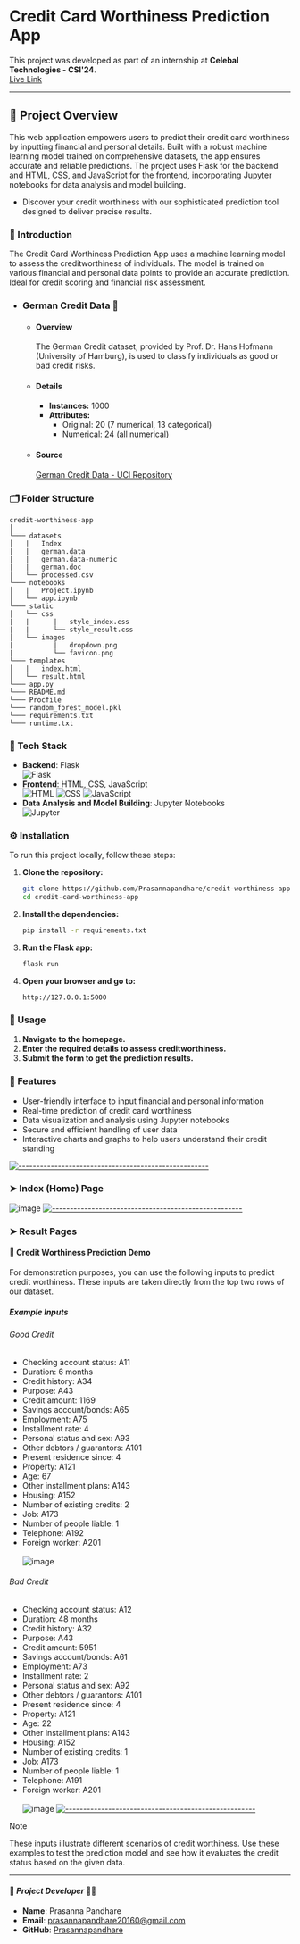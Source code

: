 # **Credit Card Worthiness Prediction App**
This project was developed as part of an internship at **Celebal Technologies - CSI'24**.  
<a href="https://credit-worthiness-app.onrender.com/" target="_blank">Live Link</a>

---

## 📍 **Project Overview**
This web application empowers users to predict their credit card worthiness by inputting financial and personal details. Built with a robust machine learning model trained on comprehensive datasets, the app ensures accurate and reliable predictions. The project uses Flask for the backend and HTML, CSS, and JavaScript for the frontend, incorporating Jupyter notebooks for data analysis and model building. 
- Discover your credit worthiness with our sophisticated prediction tool designed to deliver precise results.

### 🚀 Introduction
The Credit Card Worthiness Prediction App uses a machine learning model to assess the creditworthiness of individuals. The model is trained on various financial and personal data points to provide an accurate prediction. Ideal for credit scoring and financial risk assessment.
- ### German Credit Data 📄
  - #### Overview
    The German Credit dataset, provided by Prof. Dr. Hans Hofmann (University of Hamburg), is used to classify individuals as good or bad credit risks.
  - #### Details
    - **Instances:** 1000
    - **Attributes:**
        - Original: 20 (7 numerical, 13 categorical)
        - Numerical: 24 (all numerical)
  - #### Source
    <a href="https://archive.ics.uci.edu/ml/datasets/Statlog+(German+Credit+Data)" target="_blank">German Credit Data - UCI Repository</a>

### 🗂️ Folder Structure
```
credit-worthiness-app  
│
└─── datasets
│   |   Index
|   |   german.data
|   |   german.data-numeric
|   |   german.doc
│   └── processed.csv
└─── notebooks
│   |   Project.ipynb
│   └── app.ipynb
└─── static
│   └── css
|   |      |   style_index.css
|   |      └── style_result.css
│   └── images
|          |   dropdown.png
|          └── favicon.png
└─── templates
│   |   index.html
│   └── result.html
└─── app.py
└─── README.md
└─── Procfile
└─── random_forest_model.pkl
└─── requirements.txt
└─── runtime.txt

```

### 🔧  Tech Stack
  - **Backend**: Flask  
    ![Flask](https://img.shields.io/badge/Flask-000000?style=for-the-badge&logo=flask&logoColor=white)
  - **Frontend**: HTML, CSS, JavaScript  
    ![HTML](https://img.shields.io/badge/HTML5-E34F26?style=for-the-badge&logo=html5&logoColor=white) ![CSS](https://img.shields.io/badge/CSS3-1572B6?style=for-the-badge&logo=css3&logoColor=white)
    ![JavaScript](https://img.shields.io/badge/JavaScript-F7DF1E?style=for-the-badge&logo=javascript&logoColor=black)
  - **Data Analysis and Model Building**: Jupyter Notebooks  
    ![Jupyter](https://img.shields.io/badge/Jupyter-F37626?style=for-the-badge&logo=jupyter&logoColor=white)

### ⚙️ Installation
  To run this project locally, follow these steps:
  1. **Clone the repository:**
      ```sh
      git clone https://github.com/Prasannapandhare/credit-worthiness-app.git
      cd credit-card-worthiness-app
      ```
  2. **Install the dependencies:**
      ```sh
      pip install -r requirements.txt
      ```
  3. **Run the Flask app:**
      ```sh
      flask run
      ```
  4. **Open your browser and go to:**
      ```
      http://127.0.0.1:5000
      ```

### 🤖 Usage
  1. **Navigate to the homepage.**
  2. **Enter the required details to assess creditworthiness.**
  3. **Submit the form to get the prediction results.**

### 🧩 Features
  - User-friendly interface to input financial and personal information
  - Real-time prediction of credit card worthiness
  - Data visualization and analysis using Jupyter notebooks
  - Secure and efficient handling of user data
  - Interactive charts and graphs to help users understand their credit standing

[![-----------------------------------------------------](https://raw.githubusercontent.com/andreasbm/readme/master/assets/lines/colored.png)]()
### ➤ Index (Home) Page
![image](https://github.com/user-attachments/assets/3227f0a1-ddec-4bc4-8427-39ebf3c137a1)
[![-----------------------------------------------------](https://raw.githubusercontent.com/andreasbm/readme/master/assets/lines/colored.png)]()
### ➤ Result Pages
#### 🧪 Credit Worthiness Prediction Demo
For demonstration purposes, you can use the following inputs to predict credit worthiness. These inputs are taken directly from the top two rows of our dataset.
##### Example Inputs
###### Good Credit
- Checking account status: A11
- Duration: 6 months
- Credit history: A34
- Purpose: A43
- Credit amount: 1169
- Savings account/bonds: A65
- Employment: A75
- Installment rate: 4
- Personal status and sex: A93
- Other debtors / guarantors: A101
- Present residence since: 4
- Property: A121
- Age: 67
- Other installment plans: A143
- Housing: A152
- Number of existing credits: 2
- Job: A173
- Number of people liable: 1
- Telephone: A192
- Foreign worker: A201 <br><br>
![image](https://github.com/user-attachments/assets/f4516185-06b8-43e6-836a-24cf11d8a897)


###### Bad Credit
- Checking account status: A12
- Duration: 48 months
- Credit history: A32
- Purpose: A43
- Credit amount: 5951
- Savings account/bonds: A61
- Employment: A73
- Installment rate: 2
- Personal status and sex: A92
- Other debtors / guarantors: A101
- Present residence since: 4
- Property: A121
- Age: 22
- Other installment plans: A143
- Housing: A152
- Number of existing credits: 1
- Job: A173
- Number of people liable: 1
- Telephone: A191
- Foreign worker: A201 <br><br>
![image](https://github.com/user-attachments/assets/e5daf5c4-da39-4fac-b190-6acee9fc6d63)
[![-----------------------------------------------------](https://raw.githubusercontent.com/andreasbm/readme/master/assets/lines/colored.png)]()

> [!NOTE]
> <sub>
These inputs illustrate different scenarios of credit worthiness. Use these examples to test the prediction model and see how it evaluates the credit status based on the given data.</sub>

---    
#### 🔰 *Project Developer* 🧑‍💻
- **Name**: Prasanna Pandhare  
- **Email**: prasannapandhare20160@gmail.com  
- **GitHub**: [Prasannapandhare](https://github.com/Prasannapandhare)
